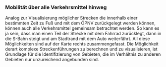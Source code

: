### Mobilität über alle Verkehrsmittel hinweg
Analog zur Visualisierung möglicher Strecken die innerhalb einer bestimmten Zeit zu Fuß und mit dem ÖPNV zurückgelegt
werden können, können auch alle Verkehrsmittel gemeinsam betrachtet werden. So kann es ja sein, dass man einen Teil der 
Strecke mit dem Fahrrad zurücklegt, dann in die S-Bahn steigt und am Stadtrand mit dem Auto weiterfährt. All diese 
Möglichkeiten sind auf der Karte rechts zusammengefasst. Die Möglichkeit derart komplexe Streckenführungen zu
berechnen und zu visualisieren, ist Grundlage für die Identifizierung von Gebieten, die im Verhältnis zu anderen 
Gebieten nur unzureichend angebunden sind.